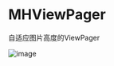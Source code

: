 # MHViewPager
自适应图片高度的ViewPager

![image](https://github.com/leiyun1993/MHViewPager/raw/master/gif/mhViewPager.gif)
